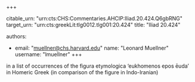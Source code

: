 +++


citable_urn: "urn:cts:CHS:Commentaries.AHCIP:Iliad.20.424.Q6gbRNG"
target_urn: "urn:cts:greekLit:tlg0012.tlg001:20.424"
title: "Iliad 20.424"

authors:
- email: "muellner@chs.harvard.edu"
  name: "Leonard Muellner"
  username: "lmuellner"
+++

<p>in a list of occurrences of the figura etymologica ‘eukhomenos epos ēuda’ in Homeric Greek (in comparison of the figure in Indo-Iranian)</p>